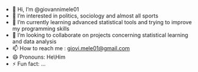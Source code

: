 - 👋 Hi, I’m @giovannimele01
- 👀 I’m interested in politics, sociology and almost all sports
- 🌱 I’m currently learning advanced statistical tools and trying to improve my programming skills
- 💞️ I’m looking to collaborate on projects concerning statistical learning and data analysis
- 📫 How to reach me : giovi.mele01@gmail.com
- 😄 Pronouns: He\Him
- ⚡ Fun fact: ...

<!---
giovannimele01/giovannimele01 is a ✨ special ✨ repository because its `README.md` (this file) appears on your GitHub profile.
You can click the Preview link to take a look at your changes.
--->
